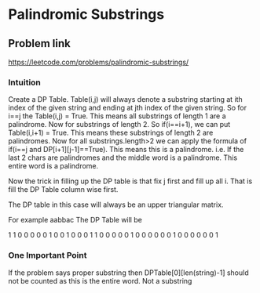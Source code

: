 # Palindromic Substrings

## Problem link 
https://leetcode.com/problems/palindromic-substrings/

### Intuition

Create a DP Table. Table(i,j) will always denote a substring starting at ith index of the given string and ending at jth index of the given string.
So for i==j the Table(i,j) = True. This means all substrings of length 1 are a palindrome.
Now for substrings of length 2.
So if(i==i+1), we can put Table(i,i+1) = True. This means these substrings of length 2 are palindromes.
Now for all substrings.length>2 we can apply the formula of if(i==j and DP[i+1][j-1]==True). This means this is a palindrome. i.e. If the last 2 chars are palindromes and the middle word is a palindrome. This entire word is a palindrome.

Now the trick in filling up the DP table is that fix j first and fill up all i. That is fill the DP Table column wise first.

The DP table in this case will always be an upper triangular matrix.

For example aabbac
The DP Table will be

1 1 0 0 0 0
0 1 0 0 1 0
0 0 1 1 0 0
0 0 0 1 0 0
0 0 0 0 1 0
0 0 0 0 0 1

### One Important Point

If the problem says proper substring then DPTable[0][len(string)-1] should not be counted as this is the entire word. Not a substring